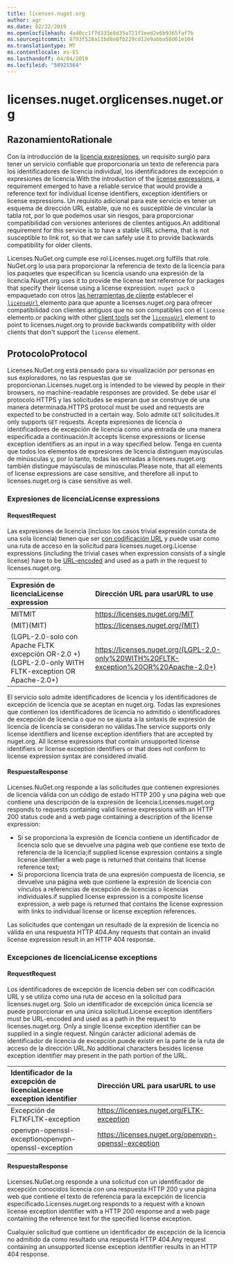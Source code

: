 ```yaml
---
title: licenses.nuget.org
author: agr
ms.date: 02/22/2019
ms.openlocfilehash: 4a40cc1f7d333e8d35a721f3eed2e6b9365faf7b
ms.sourcegitcommit: 8793f528a11bd8e8fb229cd12e9abba50d61e104
ms.translationtype: MT
ms.contentlocale: es-ES
ms.lasthandoff: 04/04/2019
ms.locfileid: "58921564"
---
```

# <a name="licensesnugetorg"></a><span data-ttu-id="a57d4-102">licenses.nuget.org</span><span class="sxs-lookup"><span data-stu-id="a57d4-102">licenses.nuget.org</span></span>

## <a name="rationale"></a><span data-ttu-id="a57d4-103">Razonamiento</span><span class="sxs-lookup"><span data-stu-id="a57d4-103">Rationale</span></span>

<span data-ttu-id="a57d4-104">Con la introducción de la [licencia expresiones](nuspec.md#license), un requisito surgió para tener un servicio confiable que proporcionaría un texto de referencia para los identificadores de licencia individual, los identificadores de excepción o expresiones de licencia.</span><span class="sxs-lookup"><span data-stu-id="a57d4-104">With the introduction of the [license expressions](nuspec.md#license), a requirement emerged to have a reliable service that would provide a reference text for individual license identifiers, exception identifiers or license expressions.</span></span>
<span data-ttu-id="a57d4-105">Un requisito adicional para este servicio es tener un esquema de dirección URL estable, que no es susceptible de vincular la tabla rot, por lo que podemos usar sin riesgos, para proporcionar compatibilidad con versiones anteriores de clientes antiguos.</span><span class="sxs-lookup"><span data-stu-id="a57d4-105">An additional requirement for this service is to have a stable URL schema, that is not susceptible to link rot, so that we can safely use it to provide backwards compatibility for older clients.</span></span>

<span data-ttu-id="a57d4-106">Licenses.NuGet.org cumple ese rol.</span><span class="sxs-lookup"><span data-stu-id="a57d4-106">Licenses.nuget.org fulfills that role.</span></span> <span data-ttu-id="a57d4-107">NuGet.org lo usa para proporcionar la referencia de texto de la licencia para los paquetes que especifican su licencia usando una expresión de la licencia.</span><span class="sxs-lookup"><span data-stu-id="a57d4-107">Nuget.org uses it to provide the license text reference for packages that specify their license using a license expression.</span></span> `nuget pack` <span data-ttu-id="a57d4-108">o empaquetado con otros [las herramientas de cliente](https://docs.microsoft.com/en-us/nuget/install-nuget-client-tools) establecer el [ `licenseUrl` ](nuspec.md#licenseurl) elemento para que apunte a licenses.nuget.org para ofrecer compatibilidad con clientes antiguos que no son compatibles con el `license` elemento.</span><span class="sxs-lookup"><span data-stu-id="a57d4-108">or packing with other [client tools](https://docs.microsoft.com/en-us/nuget/install-nuget-client-tools) set the [`licenseUrl`](nuspec.md#licenseurl) element to point to licenses.nuget.org to provide backwards compatibility with older clients that don't support the `license` element.</span></span>

## <a name="protocol"></a><span data-ttu-id="a57d4-109">Protocolo</span><span class="sxs-lookup"><span data-stu-id="a57d4-109">Protocol</span></span>

<span data-ttu-id="a57d4-110">Licenses.NuGet.org está pensado para su visualización por personas en sus exploradores, no las respuestas que se proporcionan.</span><span class="sxs-lookup"><span data-stu-id="a57d4-110">Licenses.nuget.org is intended to be viewed by people in their browsers, no machine-readable responses are provided.</span></span>
<span data-ttu-id="a57d4-111">Se debe usar el protocolo HTTPS y las solicitudes se esperan que se construye de una manera determinada.</span><span class="sxs-lookup"><span data-stu-id="a57d4-111">HTTPS protocol must be used and requests are expected to be constructed in a certain way.</span></span> <span data-ttu-id="a57d4-112">Solo admite `GET` solicitudes.</span><span class="sxs-lookup"><span data-stu-id="a57d4-112">It only supports `GET` requests.</span></span>
<span data-ttu-id="a57d4-113">Acepta expresiones de licencia o identificadores de excepción de licencia como una entrada de una manera especificada a continuación.</span><span class="sxs-lookup"><span data-stu-id="a57d4-113">It accepts license expressions or license exception identifiers as an input in a way specified below.</span></span> <span data-ttu-id="a57d4-114">Tenga en cuenta que todos los elementos de expresiones de licencia distinguen mayúsculas de minúsculas y, por lo tanto, todas las entradas a licenses.nuget.org también distingue mayúsculas de minúsculas.</span><span class="sxs-lookup"><span data-stu-id="a57d4-114">Please note, that all elements of license expressions are case sensitive, and therefore all input to licenses.nuget.org is case sensitive as well.</span></span>

### <a name="license-expressions"></a><span data-ttu-id="a57d4-115">Expresiones de licencia</span><span class="sxs-lookup"><span data-stu-id="a57d4-115">License expressions</span></span>

#### <a name="request"></a><span data-ttu-id="a57d4-116">Request</span><span class="sxs-lookup"><span data-stu-id="a57d4-116">Request</span></span>

<span data-ttu-id="a57d4-117">Las expresiones de licencia (incluso los casos trivial expresión consta de una sola licencia) tienen que ser [con codificación URL](https://tools.ietf.org/html/rfc3986#section-2.1) y puede usar como una ruta de acceso en la solicitud para licenses.nuget.org.</span><span class="sxs-lookup"><span data-stu-id="a57d4-117">License expressions (including the trivial cases when expression consists of a single license) have to be [URL-encoded](https://tools.ietf.org/html/rfc3986#section-2.1) and used as a path in the request to licenses.nuget.org.</span></span>

| <span data-ttu-id="a57d4-118">Expresión de licencia</span><span class="sxs-lookup"><span data-stu-id="a57d4-118">License expression</span></span> | <span data-ttu-id="a57d4-119">Dirección URL para usar</span><span class="sxs-lookup"><span data-stu-id="a57d4-119">URL to use</span></span> |
|:---|:---|
| <span data-ttu-id="a57d4-120">MIT</span><span class="sxs-lookup"><span data-stu-id="a57d4-120">MIT</span></span>                                                | <https://licenses.nuget.org/MIT> |
| <span data-ttu-id="a57d4-121">(MIT)</span><span class="sxs-lookup"><span data-stu-id="a57d4-121">(MIT)</span></span>                                              | <https://licenses.nuget.org/(MIT)> |
| <span data-ttu-id="a57d4-122">(LGPL-2.0-solo con Apache FLTK excepción OR-2.0 +)</span><span class="sxs-lookup"><span data-stu-id="a57d4-122">(LGPL-2.0-only WITH FLTK-exception OR Apache-2.0+)</span></span> | <https://licenses.nuget.org/(LGPL-2.0-only%20WITH%20FLTK-exception%20OR%20Apache-2.0+)> |

<span data-ttu-id="a57d4-123">El servicio solo admite identificadores de licencia y los identificadores de excepción de licencia que se aceptan en nuget.org. Todas las expresiones que contienen los identificadores de licencia no admitido o identificadores de excepción de licencia o que no se ajusta a la sintaxis de expresión de licencia de licencia se consideran no válidas.</span><span class="sxs-lookup"><span data-stu-id="a57d4-123">The service supports only license identifiers and license exception identifiers that are accepted by nuget.org. All license expressions that contain unsupported license identifiers or license exception identifiers or that does not conform to license expression syntax are considered invalid.</span></span>

#### <a name="response"></a><span data-ttu-id="a57d4-124">Respuesta</span><span class="sxs-lookup"><span data-stu-id="a57d4-124">Response</span></span>

<span data-ttu-id="a57d4-125">Licenses.NuGet.org responde a las solicitudes que contienen expresiones de licencia válida con un código de estado HTTP 200 y una página web que contiene una descripción de la expresión de licencia:</span><span class="sxs-lookup"><span data-stu-id="a57d4-125">Licenses.nuget.org responds to requests containing valid license expressions with an HTTP 200 status code and a web page containing a description of the license expression:</span></span>

* <span data-ttu-id="a57d4-126">Si se proporciona la expresión de licencia contiene un identificador de licencia solo que se devuelve una página web que contiene ese texto de referencia de la licencia;</span><span class="sxs-lookup"><span data-stu-id="a57d4-126">if supplied license expression contains a single license identifier a web page is returned that contains that license reference text;</span></span>
* <span data-ttu-id="a57d4-127">Si proporciona licencia trata de una expresión compuesta de licencia, se devuelve una página web que contiene la expresión de licencia con vínculos a referencias de excepción de licencias o licencias individuales.</span><span class="sxs-lookup"><span data-stu-id="a57d4-127">if supplied license expression is a composite license expression, a web page is returned that contains the license expression with links to individual license or license exception references.</span></span>

<span data-ttu-id="a57d4-128">Las solicitudes que contengan un resultado de la expresión de licencia no válida en una respuesta HTTP 404.</span><span class="sxs-lookup"><span data-stu-id="a57d4-128">Any requests that contain an invalid license expression result in an HTTP 404 response.</span></span>

### <a name="license-exceptions"></a><span data-ttu-id="a57d4-129">Excepciones de licencia</span><span class="sxs-lookup"><span data-stu-id="a57d4-129">License exceptions</span></span>

#### <a name="request"></a><span data-ttu-id="a57d4-130">Request</span><span class="sxs-lookup"><span data-stu-id="a57d4-130">Request</span></span>

<span data-ttu-id="a57d4-131">Los identificadores de excepción de licencia deben ser con codificación URL y se utiliza como una ruta de acceso en la solicitud para licenses.nuget.org. Solo un identificador de excepción única licencia se puede proporcionar en una única solicitud.</span><span class="sxs-lookup"><span data-stu-id="a57d4-131">License exception identifiers must be URL-encoded and used as a path in the request to licenses.nuget.org. Only a single license exception identifier can be supplied in a single request.</span></span> <span data-ttu-id="a57d4-132">Ningún carácter adicional además de identificador de licencia de excepción puede existir en la parte de la ruta de acceso de la dirección URL.</span><span class="sxs-lookup"><span data-stu-id="a57d4-132">No additional characters besides license exception identifier may present in the path portion of the URL.</span></span>

| <span data-ttu-id="a57d4-133">Identificador de la excepción de licencia</span><span class="sxs-lookup"><span data-stu-id="a57d4-133">License exception identifier</span></span> | <span data-ttu-id="a57d4-134">Dirección URL para usar</span><span class="sxs-lookup"><span data-stu-id="a57d4-134">URL to use</span></span> |
|:---|:---|
|<span data-ttu-id="a57d4-135">Excepción de FLTK</span><span class="sxs-lookup"><span data-stu-id="a57d4-135">FLTK-exception</span></span>            | <https://licenses.nuget.org/FLTK-exception> |
|<span data-ttu-id="a57d4-136">openvpn-openssl-exception</span><span class="sxs-lookup"><span data-stu-id="a57d4-136">openvpn-openssl-exception</span></span> | <https://licenses.nuget.org/openvpn-openssl-exception> |

#### <a name="response"></a><span data-ttu-id="a57d4-137">Respuesta</span><span class="sxs-lookup"><span data-stu-id="a57d4-137">Response</span></span>

<span data-ttu-id="a57d4-138">Licenses.NuGet.org responde a una solicitud con un identificador de excepción conocidos licencia con una respuesta HTTP 200 y una página web que contiene el texto de referencia para la excepción de licencia especificado.</span><span class="sxs-lookup"><span data-stu-id="a57d4-138">Licenses.nuget.org responds to a request with a known license exception identifier with a HTTP 200 response and a web page containing the reference text for the specified license exception.</span></span>

<span data-ttu-id="a57d4-139">Cualquier solicitud que contiene un identificador de excepción de la licencia no admitido da como resultado una respuesta HTTP 404.</span><span class="sxs-lookup"><span data-stu-id="a57d4-139">Any request containing an unsupported license exception identifier results in an HTTP 404 response.</span></span>